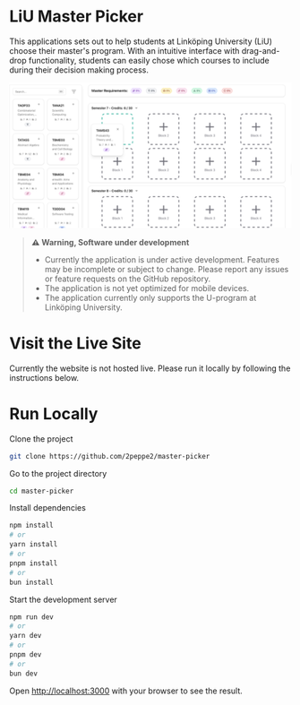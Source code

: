 # LiU Master Picker 
This applications sets out to help students at Linköping University (LiU) choose their master's program. With an intuitive interface with drag-and-drop functionality, students can easily chose which courses to include during their decision making process.

![Master Picker screenshot](/screenshot.png)

> **⚠️ Warning, Software under development**
>
>- Currently the application is under active development. Features may be incomplete or subject to change. Please report any issues or feature requests on the GitHub repository.
>- The application is not yet optimized for mobile devices.
>- The application currently only supports the 
U-program at Linköping University.

# Visit the Live Site
Currently the website is not hosted live. Please run it locally by following the instructions below.

# Run Locally
Clone the project

```bash
git clone https://github.com/2peppe2/master-picker
```

Go to the project directory
``` bash
cd master-picker
```
Install dependencies
```bash
npm install
# or
yarn install
# or
pnpm install
# or
bun install
```

Start the development server

```bash
npm run dev
# or
yarn dev
# or
pnpm dev
# or
bun dev
```

Open [http://localhost:3000](http://localhost:3000) with your browser to see the result.
